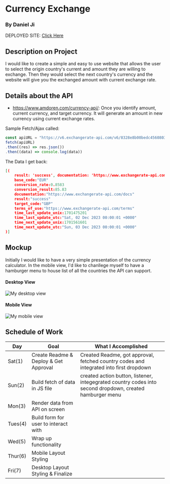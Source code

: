 # Currency Exchange
### By Daniel Ji

DEPLOYED SITE: [Click Here](https://lldeejeell102.github.io/unit1-project1/)

## Description on Project

I would like to create a simple and easy to use website that allows the user to select the origin country's current and amount they are willing to exchange. Then they would select the next country's currency and the website will give you the exchanged amount with current exchange rate.

## Details about the API

- https://www.amdoren.com/currency-api/: Once you identify amount, current currency, and target currency. It will generate an amount in new currency using current exchange rates.

Sample Fetch/Ajax called:
```js
const apiURL = "https://v6.exchangerate-api.com/v6/8328e8b00bedc4560803e473/pair/EUR/GBP/100"
fetch(apiURL)
.then((res) => res.json())
.then((data) => console.log(data))
```

The Data I get back:
```json
[(
    result: 'success', documentation: 'https://www.exchangerate-api.com/docs', terms_of_use: 'https://www.exchangerate-api.com/terms', time_last_update_unix: 1701475201, time_last_update_utc: 'Sat, 02 Dec 2023 00:00:01 +0000', …}
    base_code:"EUR"
    conversion_rate:0.8583
    conversion_result:85.83
    documentation:"https://www.exchangerate-api.com/docs"
    result:"success"
    target_code:"GBP"
    terms_of_use:"https://www.exchangerate-api.com/terms"
    time_last_update_unix:1701475201
    time_last_update_utc:"Sat, 02 Dec 2023 00:00:01 +0000"
    time_next_update_unix:1701561601
    time_next_update_utc:"Sun, 03 Dec 2023 00:00:01 +0000"
)]
```

## Mockup
Initially I would like to have a very simple presentation of the currency calculator. In the mobile view, I'd like to chanllege myself to have a hamburger menu to house list of all the countries the API can support.

#### Desktop View
![My desktop view](https://i.imgur.com/cgYlKYm.png)
#### Mobile View
![My mobile view](https://i.imgur.com/FEYCs4a.png)

## Schedule of Work
| Day | Goal | What I Accomplished |
|-----|------|---------------------|
| Sat(1) | Create Readme & Deploy & Get Approval | Created Readme, got approval, fetched country codes and integrated into first dropdown | 
| Sun(2) | Build fetch of data in JS file | created action button, listener, integegrated country codes into second dropdown, created hamburger menu | 
| Mon(3) | Render data from API on screen | | 
| Tues(4)| Build form for user to interact with | | 
| Wed(5) | Wrap up functionality | | 
| Thur(6)| Mobile Layout Styling | | 
| Fri(7) | Desktop Layout Styling & Finalize | | 